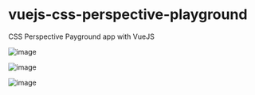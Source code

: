 # vuejs-css-perspective-playground
CSS Perspective Payground app with VueJS

![image](https://github.com/IndriesAndrei/vuejs-css-perspective-playground/assets/24415865/73aa1fe0-2aac-4b9d-8a62-703fd7ae7be5)


![image](https://github.com/IndriesAndrei/vuejs-css-perspective-playground/assets/24415865/a1afbe71-6452-4e27-b05e-7af7f0112301)

![image](https://github.com/IndriesAndrei/vuejs-css-perspective-playground/assets/24415865/0f694d9b-2d75-42ce-a140-bdd33ff85b1b)


